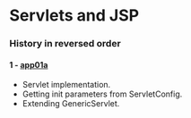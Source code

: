 # Servlets and JSP

### History in reversed order

#### 1 - [app01a](app01a)
* Servlet implementation.
* Getting init parameters from ServletConfig.
* Extending GenericServlet.
